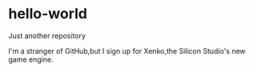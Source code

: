 # hello-world
Just another repository

I'm a stranger of GitHub,but I sign up for Xenko,the Silicon Studio's new game engine.
